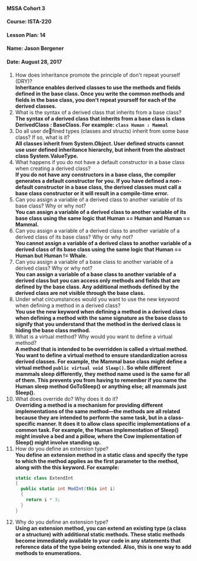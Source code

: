 #### MSSA Cohort 3
#### Course: ISTA-220
#### Lesson Plan: 14
#### Name: Jason Bergener
#### Date: August 28, 2017

1. How does inheritance promote the principle of don't repeat yourself (DRY)?  
**Inheritance enables derived classes to use the methods and fields defined in the base class. Once you write the common methods and fields in the base class, you don't repeat yourself for each of the derived classes.**
1. What is the syntax of a derived class that inherits from a base class?  
**The syntax of a derived class that inherits from a base class is class DerivedClass : BaseClass. For example: `class Human : Mammal`**
1. Do all user defined types (classes and structs) inherit from some base class? If so, what is it?  
**All classes inherit from System.Object. User defined structs cannot use user defined inheritance hierarchy, but inherit from the abstract class System.ValueType.**
1. What happens if you do not have a default constructor in a base class when creating a derived class?  
**If you do not have any constructors in a base class, the compiler generates a default constructor for you. If you have defined a non-default constructor in a base class, the derived classes must call a base class constructor or it will result in a compile-time error.**
1. Can you assign a variable of a derived class to another variable of its base class? Why or why not?  
**You can assign a variable of a derived class to another variable of its base class using the same logic that Human == Human and Human == Mammal.**
1. Can you assign a variable of a derived class to another variable of a derived class of its base class? Why or why not?  
**You cannot assign a variable of a derived class to another variable of a derived class of its base class using the same logic that Human == Human but Human != Whale.**
1. Can you assign a variable of a base class to another variable of a derived class? Why or why not?  
**You can assign a variable of a base class to another variable of a derived class but you can access only methods and fields that are defined by the base class. Any additional methods defined by the derived class are not visible through the base class.**
1. Under what circumstances would you want to use the new keyword when defining a method in a derived class?  
**You use the new keyword when defining a method in a derived class when defining a method with the same signature as the base class to signify that you understand that the method in the derived class is hiding the base class method.**
1. What is a virtual method? Why would you want to define a virtual method?  
**A method that is intended to be overridden is called a virtual method. You want to define a virtual method to ensure standardization across derived classes. For example, the Mammal base class might define a virtual method `public virtual void Sleep()`. So while different mammals sleep differently, they method name used is the same for all of them. This prevents you from having to remember if you name the Human sleep method GoToSleep() or anything else; all mammals just Sleep().**
1. What does override do? Why does it do it?  
**Overriding a method is a mechanism for providing different implementations of the same method—the methods are all related because they are intended to perform the same task, but in a class-specific manner. It does it to allow class specific implementations of a common task. For example, the Human implementation of Sleep() might involve a bed and a pillow, where the Cow implementation of Sleep() might involve standing up.**
1. How do you define an extension type?  
**You define an extension method in a static class and specify the type to which the method applies as the first parameter to the method, along with the this keyword. For example:**
    ```csharp
    static class ExtendInt
    {
      public static int ModInt(this int i)
      {
        return i * 3;
      }
    }
    ```
1. Why do you define an extension type?  
**Using an extension method, you can extend an existing type (a class or a structure) with additional static methods. These static methods become immediately available to your code in any statements that reference data of the type being extended. Also, this is one way to add methods to enumerations.**